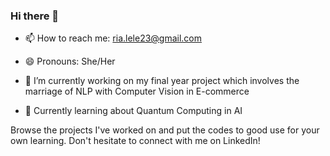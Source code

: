 ### Hi there 👋

- 📫 How to reach me: ria.lele23@gmail.com
- 😄 Pronouns: She/Her

- 🔭 I’m currently working on my final year project which involves the marriage of NLP with Computer Vision in E-commerce
- 🌱 Currently learning about Quantum Computing in AI

Browse the projects I've worked on and put the codes to good use for your own learning. Don't hesitate to connect with me on LinkedIn!

<!--
**rialele/rialele** is a ✨ _special_ ✨ repository because its `README.md` (this file) appears on your GitHub profile.

Here are some ideas to get you started:

- 🔭 I’m currently working on my final year project which involves the cognisis of NLP and Computer Vision in E-commerce
- 🌱 I’m currently learning Quantum Computing
- 👯 I’m looking to collaborate on 
- 🤔 I’m looking for help with ...
- 💬 Ask me about ...
- 📫 How to reach me: ria.lele23@gmail.com
- 😄 Pronouns: She/Her
- ⚡ Fun fact: ...
-->
